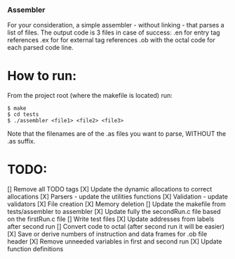 ### Assembler

For your consideration, a simple assembler - without linking - that parses a list of files.
The output code is 3 files in case of success:
.en for entry tag references
.ex for for external tag references
.ob with the octal code for each parsed code line.

# How to run:
From the project root (where the makefile is located) run:
```
$ make
$ cd tests
$ ./assembler <file1> <file2> <file3>
```

Note that the filenames are of the .as files you want to parse, WITHOUT the .as suffix.

# TODO:
[] Remove all TODO tags
[X] Update the dynamic allocations to correct allocations
[X] Parsers - update the utilities functions
[X] Validation - update validators
[X] File creation
[X] Memory deletion
[] Update the makefile from tests/assembler to assembler
[X] Update fully the secondRun.c file based on the firstRun.c file
[] Write test files
[X] Update addresses from labels after second run
[] Convert code to octal (after second run it will be easier)
[X] Save or derive numbers of instruction and data frames for .ob file header
[X] Remove unneeded variables in first and second run
[X] Update function definitions